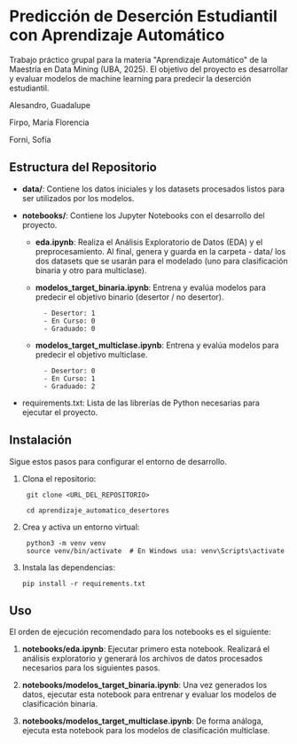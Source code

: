 # Predicción de Deserción Estudiantil con Aprendizaje Automático

Trabajo práctico grupal para la materia "Aprendizaje Automático" de la Maestría en Data Mining (UBA, 2025). El objetivo del proyecto es desarrollar y evaluar modelos de machine learning para predecir la deserción estudiantil.

Alesandro, Guadalupe

Firpo, María Florencia

Forni, Sofía


## Estructura del Repositorio

- **data/**: Contiene los datos iniciales y los datasets procesados listos para ser utilizados por los modelos.
- **notebooks/**: Contiene los Jupyter Notebooks con el desarrollo del proyecto.

    -   **eda.ipynb**: Realiza el Análisis Exploratorio de Datos (EDA) y el preprocesamiento. Al final, genera y guarda en la carpeta - data/ los dos datasets que se usarán para el modelado (uno para clasificación binaria y otro para multiclase).
        
    - **modelos_target_binaria.ipynb**: Entrena y evalúa modelos para predecir el objetivo binario (desertor / no desertor).
  
            - Desertor: 1
            - En Curso: 0
            - Graduado: 0
      
    - **modelos_target_multiclase.ipynb**: Entrena y evalúa modelos para predecir el objetivo multiclase.
  
            - Desertor: 0
            - En Curso: 1
            - Graduado: 2

- requirements.txt: Lista de las librerías de Python necesarias para ejecutar el proyecto.

## Instalación
Sigue estos pasos para configurar el entorno de desarrollo.


1. Clona el repositorio:

        git clone <URL_DEL_REPOSITORIO>

        cd aprendizaje_automatico_desertores


2. Crea y activa un entorno virtual:
   
        python3 -m venv venv
        source venv/bin/activate  # En Windows usa: venv\Scripts\activate


4. Instala las dependencias:

       pip install -r requirements.txt


## Uso

El orden de ejecución recomendado para los notebooks es el siguiente:

1. **notebooks/eda.ipynb**: Ejecutar primero esta notebook. Realizará el análisis exploratorio y generará los archivos de datos procesados necesarios para los siguientes pasos.
   
2. **notebooks/modelos_target_binaria.ipynb**: Una vez generados los datos, ejecutar esta notebook para entrenar y evaluar los modelos de clasificación binaria.
   
3. **notebooks/modelos_target_multiclase.ipynb**: De forma análoga, ejecuta esta notebook para los modelos de clasificación multiclase.
